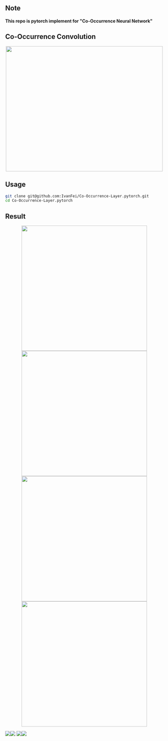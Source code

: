 ## Note 
#### This repo is pytorch implement for "Co-Occurrence Neural Network"

## Co-Occurrence Convolution
<div align="center">
<img src="docs/imgs/Co-Occurrence%20Convolution.png" width = "500" height = "400"/>
</div>

## Usage
```bash
git clone git@github.com:IvanFei/Co-Occurrence-Layer.pytorch.git
cd Co-Occurrence-Layer.pytorch
```

## Result
<div align="center">
<img src="docs/imgs/input%20matrix.png" width = "400" height = "400"/> 
<img src="docs/imgs/input%20index.png" width = "400" height = "400"/>

<img src="docs/imgs/co%20occurrence%20matrix.png" width = "400" height = "400"/>
<img src="docs/imgs/Co%20Occurrence%20output.png" width = "400" height = "400"/>
</div>

![](docs/imgs/input%20matrix.png)![](docs/imgs/input%20index.png)
![](docs/imgs/co%20occurrence%20matrix.png)![](docs/imgs/Co%20Occurrence%20output.png)

